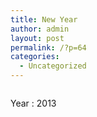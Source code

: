 ```yaml
---
title: New Year
author: admin
layout: post
permalink: /?p=64
categories:
  - Uncategorized
---
```

<img class="ngg_displayed_gallery mceItem" alt="" src="http://www.pratikshakayastha.com/nextgen-attach_to_post/preview/id--66" />

Year : 2013